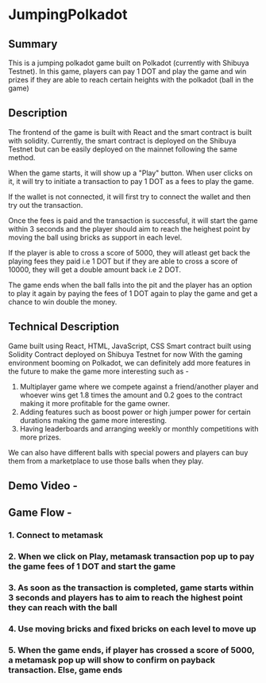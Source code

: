 # JumpingPolkadot

## Summary
This is a jumping polkadot game built on Polkadot (currently with Shibuya Testnet). In this game, players can pay 1 DOT and play the game and win prizes if they are able to reach certain heights with the polkadot (ball in the game)

## Description
The frontend of the game is built with React and the smart contract is built with solidity.
Currently, the smart contract is deployed on the Shibuya Testnet but can be easily deployed on the mainnet following the same method.

When the game starts, it will show up a "Play" button. When user clicks on it, it will try to initiate a transaction to pay 1 DOT as a fees to play the game.

If the wallet is not connected, it will first try to connect the wallet and then try out the transaction.

Once the fees is paid and the transaction is successful, it will start the game within 3 seconds and the player should aim to reach the heighest point by moving the ball using bricks as support in each level.

If the player is able to cross a score of 5000, they will atleast get back the playing fees they paid i.e 1 DOT but if they are able to cross a score of 10000, they will get a double amount back i.e 2 DOT.

The game ends when the ball falls into the pit and the player has an option to play it again by paying the fees of 1 DOT again to play the game and get a chance to win double the money.

## Technical Description
Game built using React, HTML, JavaScript, CSS
Smart contract built using Solidity
Contract deployed on Shibuya Testnet for now
With the gaming environment booming on Polkadot, we can definitely add more features in the future to make the game more interesting such as -  
1. Multiplayer game where we compete against a friend/another player and whoever wins get 1.8 times the amount and 0.2 goes to the contract making it more profitable for the game owner.
2. Adding features such as boost power or high jumper power for certain durations making the game more interesting.
3. Having leaderboards and arranging weekly or monthly competitions with more prizes.

We can also have different balls with special powers and players can buy them from a marketplace to use those balls when they play.

## Demo Video - 



## Game Flow - 

### 1. Connect to metamask


### 2. When we click on Play, metamask transaction pop up to pay the game fees of 1 DOT and start the game


### 3. As soon as the transaction is completed, game starts within 3 seconds and players has to aim to reach the highest point they can reach with the ball


### 4. Use moving bricks and fixed bricks on each level to move up


### 5. When the game ends, if player has crossed a score of 5000, a metamask pop up will show to confirm on payback transaction. Else, game ends






